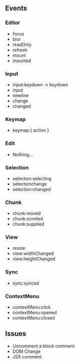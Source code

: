 ## Events

### Editor
- focus
- blur
- readOnly
- refresh
- mount
- mounted

### Input
- input:keydown -> keydown
- input
- newline
- change
- changed

### Keymap
- keymap:{ action }

### Edit
- Nothing...

### Selection
- selection:selecting
- selectionchange
- selection:changed

### Chunk
- chunk:moved
- chunk:scrolled
- chunk:supplied

### View
- resize
- view:widthChanged
- view:heightChanged

### Sync
- sync:synced

### ContextMenu
- contextMenu:click
- contextMenu:opened
- contextMenu:closed


## Issues
- Uncomment a block comment
- DOM Change
- JSX comment
